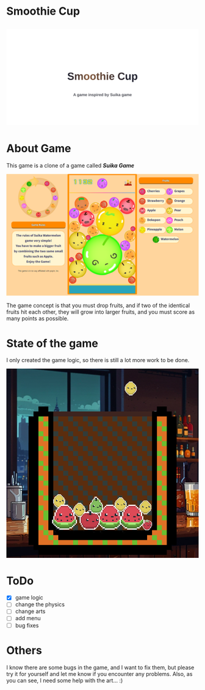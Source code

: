 # Smoothie Cup
![repo](SmoothieCup/src/assets/md/repob.svg)
---


# About Game
This game is a clone of a game called ***Suika Game*** 

![suika](SmoothieCup\src\assets\md\suika.png)

The game concept is that you must drop fruits, and if two of the identical fruits hit each other, they will grow into larger fruits, and you must score as many points as possible.

# State of the game
I only created the game logic, so there is still a lot more work to be done.

![smoothie](SmoothieCup\src\assets\md\smoothie.png)

# ToDo

- [x] game logic
- [ ] change the physics
- [ ] change arts
- [ ] add menu
- [ ] bug fixes

# Others
I know there are some bugs in the game, and I want to fix them, but please try it for yourself and let me know if you encounter any problems. Also, as you can see, I need some help with the art... :)